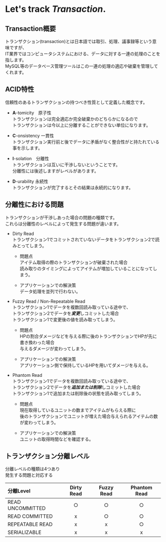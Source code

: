 # Let's track ***Transaction***.

## Transaction概要
トランザクション(transaction)とは日本語では取引、処理、議事録等という意味ですが、<br>
IT業界ではコンピュータシステムにおける、データに対する一連の処理のことを指します。<br>
MySQL等のデータベース管理ツールはこの一連の処理の適応や破棄を管理してくれます。

## ACID特性
信頼性のあるトランザクションの持つべき性質として定義した概念です。
* **A**-tomicity　原子性<br>
トランザクションは完全適応か完全破棄かのどちらかになるので<br>
トランザクションは今以上に分離することができない単位になります。

* **C**-onsistency 一貫性<br>
トランザクション実行前と後でデータに矛盾がなく整合性がと持たれている事を示します。

* **I**-solation　分離性<br>
トランザクションは互いに干渉しないということです。<br>
分離性には後述しますがレベルがあります。

* **D**-urability 永続性<br>
トランザクションが完了するとその結果は永続的になります。<br>

## 分離性における問題
トランザクションが干渉しあった場合の問題の種類です。<br>
これらは分離性のレベルによって発生する問題が違います。

* Dirty Read<br>
トランザクション1でコミットされていないデータをトランザクション2で読みとってしまう。<br>

  * 問題点<br>
  アイテム取得の際のトランザクションが破棄された場合<br>
  読み取りのタイミングによってアイテムが増加していることになってしまう。

  * アプリケーションでの解決策<br>
  データ処理を並列で行わない。

* Fuzzy Read / Non-Repeatable Read<br>
トランザクション1でデータを複数回読み取っている途中で、<br>
トランザクション2でデータを***変更***しコミットした場合<br>
トランザクション1で変更後の値を読み取ってしまう。<br>

  * 問題点<br>
  HPの割合ダメージなどを与える際に後のトランザクションでHPが先に書き換わった場合<br>与えるダメージが変わってしまう。

  * アプリケーションでの解決策<br>
  アプリケーション側で保持しているHPを用いてダメージを与える。

* Phantom Read<br>
トランザクション1でデータを複数回読み取っている途中で、<br>
トランザクション2でデータを***追加または削除***しコミットした場合<br>
トランザクション1で追加または削除後の状態を読み取ってしまう。<br>


  * 問題点<br>
  現在取得しているユニットの数までアイテムがもらえる際に<br>
  後のトランザクションでユニットが増えた場合与えられるアイテムの数が変わってしまう。

  * アプリケーションでの解決策<br>
  ユニットの取得時間などを確認する。

## トランザクション分離レベル

分離レベルの種類は4つあり<br>
発生する問題と対応する<br>

|分離Level|Dirty Read|Fuzzy Read|Phantom Read|
|:--|:-:|:-:|:-:|
|READ UNCOMMITTED|○|○|○|
|READ COMMITTED|x|○|○|
|REPEATABLE READ|x|x|○|
|SERIALIZABLE|x|x|x|
  
